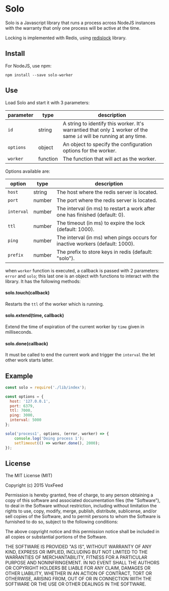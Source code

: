# Solo
Solo is a Javascript library that runs a process across NodeJS instances with the warranty that only one process will be active at the time.

Locking is implemented with Redis, using [redislock](https://github.com/manuelmhtr/redislock) library.

## Install

For NodeJS, use npm:

```
npm install --save solo-worker
```

## Use

Load Solo and start it with 3 parameters:

|  parameter  |  type  |  description  |
|-------------|--------|---------------|
|`id`         |string  |A string to identify this worker. It's warrantied that only 1 worker of the same `id` will be running at any time.|
|`options`    |object  |An object to specify the configuration options for the worker.|
|`worker`     |function|The function that will act as the worker.|

Options available are:

|  option  |  type  |  description  |
|----------|--------|---------------|
|`host`    |string  |The host where the redis server is located.|
|`port`    |number  |The port where the redis server is located.|
|`interval`|number  |The interval (in ms) to restart a work after one has finished (default: 0).|
|`ttl`     |number  |The timeout (in ms) to expire the lock (default: 1000).|
|`ping`    |number  |The interval (in ms) when pings occurs for inactive workers (default: 1000).|
|`prefix`  |number  |The prefix to store keys in redis (default: "solo").|

when `worker` function is executed, a callback is passed with 2 parameters: `error` and `solo`; this last one is an object with functions to interact with the library. It has the following methods:

#### solo.touch(callback)

Restarts the `ttl` of the worker which is running.

#### solo.extend(time, callback)

Extend the time of expiration of the current worker by `time` given in milliseconds.

#### solo.done(callback)

It must be called to end the current work and trigger the `interval` the let other work starts latter.


## Example


```javascript
const solo = require('./lib/index');

const options = {
  host: '127.0.0.1',
  port: 6379,
  ttl: 7000,
  ping: 3000,
  interval: 5000
};

solo('process1', options, (error, worker) => {
    console.log('Doing process 1');
    setTimeout(() => worker.done(), 2000);
});
```


## License

The MIT License (MIT)

Copyright (c) 2015 VoxFeed

Permission is hereby granted, free of charge, to any person obtaining a copy
of this software and associated documentation files (the "Software"), to deal
in the Software without restriction, including without limitation the rights
to use, copy, modify, merge, publish, distribute, sublicense, and/or sell
copies of the Software, and to permit persons to whom the Software is
furnished to do so, subject to the following conditions:

The above copyright notice and this permission notice shall be included in all
copies or substantial portions of the Software.

THE SOFTWARE IS PROVIDED "AS IS", WITHOUT WARRANTY OF ANY KIND, EXPRESS OR
IMPLIED, INCLUDING BUT NOT LIMITED TO THE WARRANTIES OF MERCHANTABILITY,
FITNESS FOR A PARTICULAR PURPOSE AND NONINFRINGEMENT. IN NO EVENT SHALL THE
AUTHORS OR COPYRIGHT HOLDERS BE LIABLE FOR ANY CLAIM, DAMAGES OR OTHER
LIABILITY, WHETHER IN AN ACTION OF CONTRACT, TORT OR OTHERWISE, ARISING FROM,
OUT OF OR IN CONNECTION WITH THE SOFTWARE OR THE USE OR OTHER DEALINGS IN THE
SOFTWARE.
